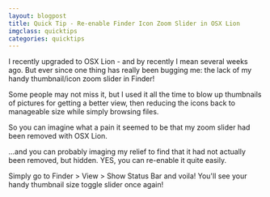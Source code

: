 ```yaml
---
layout: blogpost
title: Quick Tip - Re-enable Finder Icon Zoom Slider in OSX Lion
imgclass: quicktips
categories: quicktips
---
```


<p>I recently upgraded to OSX Lion - and by recently I mean several weeks ago. But ever since one thing has really been bugging me: the lack of my handy thumbnail/icon zoom slider in Finder!</p>

<p>Some people may not miss it, but I used it all the time to blow up thumbnails of pictures for getting a better view, then reducing the icons back to manageable size while simply browsing files.</p>

<p>So you can imagine what a pain it seemed to be that my zoom slider had been removed with OSX Lion.</p>

<p>...and you can probably imaging my relief to find that it had not actually been removed, but hidden. YES, you can re-enable it quite easily.</p>

<p>Simply go to Finder > View > Show Status Bar and voila! You'll see your handy thumbnail size toggle slider once again!</p>